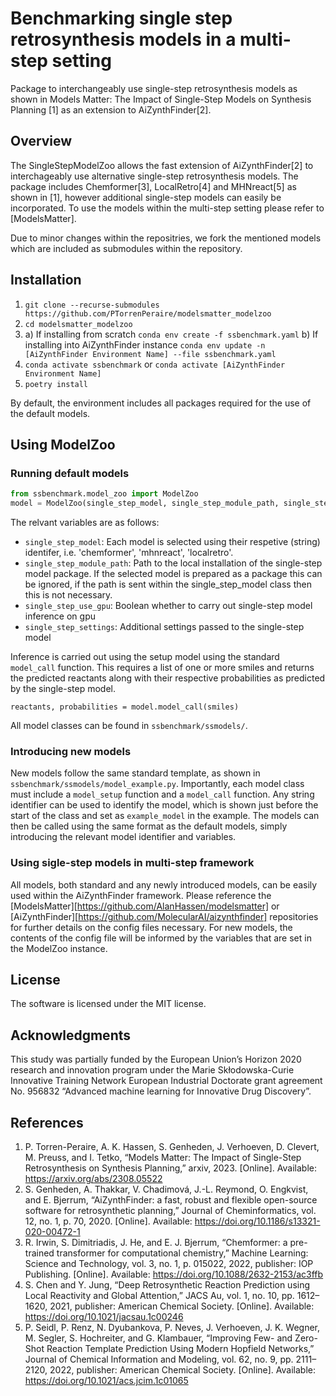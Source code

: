 # Benchmarking single step retrosynthesis models in a multi-step setting
Package to interchangeably use single-step retrosynthesis models as shown in Models Matter: The Impact of Single-Step Models on Synthesis Planning [1] as an extension to AiZynthFinder[2].

## Overview

The SingleStepModelZoo allows the fast extension of AiZynthFinder[2] to interchageably use alternative single-step retrosynthesis models. The package includes Chemformer[3], LocalRetro[4] and MHNreact[5] as shown in [1], however additional single-step models can easily be incorporated. To use the models within the multi-step setting please refer to [ModelsMatter].

Due to minor changes within the repositries, we fork the mentioned models which are included as submodules within the repository.

## Installation
1. ``` git clone --recurse-submodules https://github.com/PTorrenPeraire/modelsmatter_modelzoo ```
2. ```cd modelsmatter_modelzoo```
3. a) If installing from scratch ```conda env create -f ssbenchmark.yaml``` 
   b) If installing into AiZynthFinder instance ```conda env update -n [AiZynthFinder Environment Name] --file ssbenchmark.yaml```
5. ```conda activate ssbenchmark``` or ```conda activate [AiZynthFinder Environment Name]```
6. ```poetry install```

By default, the environment includes all packages required for the use of the default models.

## Using ModelZoo

### Running default models
```python
from ssbenchmark.model_zoo import ModelZoo
model = ModelZoo(single_step_model, single_step_module_path, single_step_use_gpu, single_step_settings)
```
The relvant variables are as follows:
- `single_step_model`: Each model is selected using their respetive (string) identifer, i.e. 'chemformer', 'mhnreact', 'localretro'. 
- `single_step_module_path`: Path to the local installation of the single-step model package. If the selected model is prepared as a package this can be ignored, if the path is sent within the single_step_model class then this is not necessary.
- `single_step_use_gpu`: Boolean whether to carry out single-step model inference on gpu
- `single_step_settings`: Additional settings passed to the single-step model


Inference is carried out using the setup model using the standard `model_call` function. This requires a list of one or more smiles and returns the predicted reactants along with their respective probabilities as predicted by the single-step model.
```
reactants, probabilities = model.model_call(smiles)
```
All model classes can be found in `ssbenchmark/ssmodels/`.

### Introducing new models
New models follow the same standard template, as shown in `ssbenchmark/ssmodels/model_example.py`. Importantly, each model class must include a `model_setup` function and a `model_call` function. Any string identifier can be used to identify the model, which is shown just before the start of the class and set as `example_model` in the example. The models can then be called using the same format as the default models, simply introducing the relevant model identifier and variables.

### Using sigle-step models in multi-step framework
All models, both standard and any newly introduced models, can be easily used within the AiZynthFinder framework. Please reference the [ModelsMatter][https://github.com/AlanHassen/modelsmatter] or [AiZynthFinder][https://github.com/MolecularAI/aizynthfinder] repositories for further details on the config files necessary. For new models, the contents of the config file will be informed by the variables that are set in the ModelZoo instance.

## License
The software is licensed under the MIT license.

## Acknowledgments
This study was partially funded by the European Union’s Horizon 2020 research and innovation program under the Marie Skłodowska-Curie Innovative Training Network European Industrial Doctorate grant agreement No. 956832 “Advanced machine learning for Innovative Drug Discovery”.



## References
1.  P. Torren-Peraire, A. K. Hassen, S. Genheden, J. Verhoeven, D. Clevert, M. Preuss, and I. Tetko,
“Models Matter: The Impact of Single-Step Retrosynthesis on Synthesis Planning,” arxiv, 2023. [Online]. Available:
https://arxiv.org/abs/2308.05522
2.  S. Genheden, A. Thakkar, V. Chadimová, J.-L. Reymond, O. Engkvist, and E. Bjerrum,
“AiZynthFinder: a fast, robust and flexible open-source software for retrosynthetic
planning,” Journal of Cheminformatics, vol. 12, no. 1, p. 70, 2020. [Online]. Available:
https://doi.org/10.1186/s13321-020-00472-1
3. R. Irwin, S. Dimitriadis, J. He, and E. J. Bjerrum, “Chemformer: a pre-trained
transformer for computational chemistry,” Machine Learning: Science and Technology,
vol. 3, no. 1, p. 015022, 2022, publisher: IOP Publishing. [Online]. Available:
https://doi.org/10.1088/2632-2153/ac3ffb
4. S. Chen and Y. Jung, “Deep Retrosynthetic Reaction Prediction using Local Reactivity and
Global Attention,” JACS Au, vol. 1, no. 10, pp. 1612–1620, 2021, publisher: American
Chemical Society. [Online]. Available: https://doi.org/10.1021/jacsau.1c00246
5. P. Seidl, P. Renz, N. Dyubankova, P. Neves, J. Verhoeven, J. K. Wegner, M. Segler,
S. Hochreiter, and G. Klambauer, “Improving Few- and Zero-Shot Reaction Template
Prediction Using Modern Hopfield Networks,” Journal of Chemical Information and
Modeling, vol. 62, no. 9, pp. 2111–2120, 2022, publisher: American Chemical Society.
[Online]. Available: https://doi.org/10.1021/acs.jcim.1c01065
